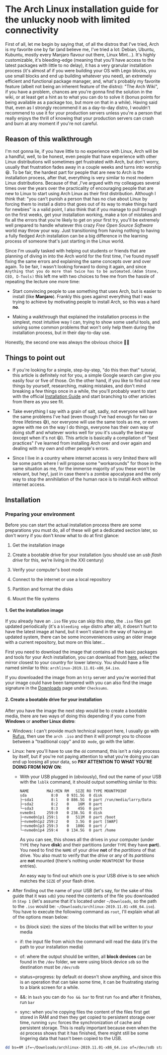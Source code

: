 # The Arch Linux installation guide for the unlucky noob with limited connectivity

First of all, let me begin by saying that, of all the distros that I've tried, Arch is my favorite one by far (and believe me, I've tried a lot: Debian, Ubuntu, Kubuntu, mostly every Manjaro flavour out there, Linux Mint...). It's highly customizable, it's bleeding-edge (meaning that you'll have access to the latest packages with little to no delay), it has a very granular installation process (it's almost af if you were building your OS with Lego blocks, you use small blocks and end up building whatever you need), an extremely efficient and functional package manager, and, what's probably my favorite feature (albeit not being an inherent feature of the distro): "The Arch Wiki", if you have a problem, chances are you're gonna find the solution in the wiki, or at least get a hint as to what you can do to solve it (bonus points for being available as a package too, but more on that in a while).
Having said that, even as I strongly recommend it as a day-to-day distro, I wouldn't recommend to use it for your production servers unless you're a person that really enjoys the thrill of knowing that your production servers can crash and burn at any moment if you're not careful.

## Reason of this walkthrough

I'm not gonna lie, if you have little to no experience with Linux, Arch will be a handful, well, to be honest, even people that have experience with other Linux distributions will sometimes get frustrated with Arch, but don't worry, usually that frustration fades away in a couple weeks and turns into worship :laughing:. To be fair, the hardest part for people that are new to Arch is the installation process, after that, everything is very similar to most modern Linux distributions. Because of that ,I've argued with my colleagues several times over the years over the practicality of encouraging people that are new to Linux to start using Arch Linux as their first distribution. Although I think that: "you can't punish a person that has no clue about Linux by forcing them to install a distro that goes out of its way to make things hard for newbies" is a valid point, I also think that if you manage to pull through on the first weeks, get your installation working, make a ton of mistakes and fix all the errors that you're likely to get on your first try, you'll be extremely well prepared to handle whatever this crazy _Free Open Source Software_ world may throw your way. Just transitioning from having nothing to having a fully fledged Arch installation can be a big difference in the learning process of someone that's just starting in the Linux world.

Since I'm usually tasked with helping out students or friends that are planning of diving in into the Arch world for the first time, I've found myself fixing the same errors and explaining the same concepts over and over again. To be fair, I wasn't looking forward to doing it again, and since `Anything that you do more than twice has to be automated.(Adam Stone, CEO, D-Tools)` this left me with two choices to free me from the hassle of repeating the lecture one more time:

- Start convincing people to use something that uses Arch, but is easier to install (like **Manjaro**). Frankly this goes against everything that I was trying to achieve by motivating people to install Arch, so this was a hard **no**.

- Making a walkthrough that explained the installation process in the simplest, most intuitive way I can, trying to show some useful tools, and solving some common problems that won't only help them during the installation process, but in their day-to-day use.

Honestly, the second one was always the obvious choice :man_shrugging:

## Things to point out

- If you're looking for a simple, step-by-step, "do this then that" tutorial, this article is definitely not for you, a simple Google search can give you easily four or five of those. On the other hand, if you like to find out new things by yourself, researching, making mistakes, and don't mind breaking a few things once in a while, the you'll probably want to start with the official [Installation Guide](https://wiki.archlinux.org/index.php/Installation_guide) and start branching to other articles from there as you see fit.

- Take everything I say with a grain of salt, sadly, not everyone will have the same problems I've had (even though I've had enough for two or three lifetimes :sweat_smile:), nor everyone will use the same tools as me, or even agree with me on the way I do things, everyone has their own way of doing stuff and whatever works well for you it's usually the best way (except when it's not :laughing:). This article is basically a compilation of "best practices" I've learned from installing Arch over and over again and dealing with my own and other people's errors.

- Since I live in a country where internet access is very limited there will be some parts where I will propose some "workarounds" for those in the same situation as me, for the immense majority of you these won't be relevant, but hey!, just in case there's a zombie apocalypse and the only way to stop the annihilation of the human race is to install Arch without internet access.

## Installation

### Preparing your environment

Before you can start the actual installation process there are some preparations you must do, all of these will get a dedicated section later, so don't worry if you don't know what to do at first glance:

1. Get the installation image

2. Create a bootable drive for your installation (you should use an _usb flash drive_ for this, we're living in the XXI century)

3. Verify your computer's boot mode

4. Connect to the internet or use a local repository

5. Partition and format the disks

6. Mount the file systems

#### 1. Get the installation image

If you already have an `.iso` file you can skip this step, the `.iso` files get updated periodically (it's a `bleeding edge` distro after all), it doesn't hurt to have the latest image at hand, but it won't stand in the way of having an updated system, there can be some inconveniences using an older image with a current repository, but more on this later...

First you need to download the image that contains all the basic packages and tools for your Arch installation, you can download from [here](https://www.archlinux.org/download/), select the mirror closest to your country for lower latency. You should have a file named similar to this: `archlinux-2019.11.01-x86_64.iso`.

If you downloaded the image from an `http` server and you're worried that your image could have been tampered with you can also find the image signature in the [Downloads](https://www.archlinux.org/download/) page under `Checksums`.

#### 2. Create a bootable drive for your installation

After you have the image the next step would be to create a bootable media, there are two ways of doing this depending if you come from **Windows** or **another Linux distro**:

- Windows: I can't provide much technical support here, I usually go with [Rufus](https://rufus.ie/), then use the `arch .iso` and then it will prompt you to choose between a "traditional copy" and `DD mode`, go with the latter.

- Linux: here you'll have to use the `dd` command, this isn't a risky process by itself, but if you're not paying attention to what you're doing you can end up loosing all your data, so **PAY ATTENTION TO WHAT YOU'RE DOING FROM NOW ON**:

  - With your USB plugged in (obviously), find out the name of your USB with the `lsblk` command, it should output something similar to this:

    ```
    NAME        MAJ:MIN RM   SIZE RO TYPE MOUNTPOINT
    sda           8:0    0 931.5G  0 disk
    ├─sda1        8:1    0 886.5G  0 part /run/media/larry/Data
    ├─sda2        8:2    0    16M  0 part
    └─sda3        8:3    0    45G  0 part
    nvme0n1     259:0    0 238.5G  0 disk
    ├─nvme0n1p1 259:1    0   511M  0 part /boot
    ├─nvme0n1p2 259:2    0   3.5G  0 part [SWAP]
    ├─nvme0n1p3 259:3    0   100G  0 part /
    └─nvme0n1p4 259:4    0 134.5G  0 part /home
    ```

    As you can see, this shows all the drives in your computer (under `TYPE` they have **disk**) and their partitions (under `TYPE` they have **part**). You need to find the `NAME` of your _drive_ **not** of the _partitions_ of that drive. You also must to verify that the _drive_ or any of its _partitions_ are **not** mounted (there's nothing under `MOUNTPOINT` for those entries).

    An easy way to find out which one is your USB drive is to see which matches the `SIZE` of your flash drive.

- After finding out the name of your USB (let's say, for the sake of this guide that it was `sdb`) you need the contents of the file you downloaded in `Step 1` (let's assume that it's located under `~/Downloads`, so the path to the `.iso` would be: `~/Downloads/archlinux-2019.11.01-x86_64.iso`). You have to execute the following command as `root`, I'll explain what all of the options mean below:

  - bs (block size): the sizes of the blocks that will be written to your media

  - if: the input file from which the command will read the data (it's the path to your installation media)

  - of: where the output should be written, all **block devices** can be found in the `/dev` folder, we were using block device `sdb` so the destination must be `/dev/sdb`

  - status=progress: by default `dd` doesn't show anything, and since this is an operation that can take some time, it can be frustrating staring to a blank screen for a while.

  - &&: in `bash` you can do `foo && bar` to first run `foo` and after it finishes, run `bar`

  - sync: when you're copying files the content of the files first get stored in RAM and then they get copied to persistent storage over time, running `sync` forces the synchronization of cache and persistent storage. This is really important because even when the `dd` process shows that it has finished, there might still be some lingering data that hasn't been copied to the USB.

```bash
dd bs=4M if=~/Downloads/archlinux-2019.11.01-x86_64.iso of=/dev/sdb status=progress && sync
```
